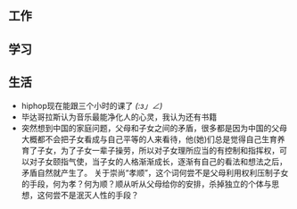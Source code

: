 ## 工作

## 学习

## 生活
- hiphop现在能跟三个小时的课了 _(:з」∠)_
- 毕达哥拉斯认为音乐最能净化人的心灵，我认为还有书籍
- 突然想到中国的家庭问题，父母和子女之间的矛盾，很多都是因为中国的父母大概都不会把子女看成与自己平等的人来看待，他(她)们总是觉得自己生育养育了子女，为了子女一辈子操劳，所以对子女理所应当的有控制和指挥权，可以对子女颐指气使，当子女的人格渐渐成长，逐渐有自己的看法和想法之后，矛盾自然就产生了。
  关于崇尚“孝顺”，这个词何尝不是父母利用权利压制子女的手段，何为孝？何为顺？顺从听从父母给你的安排，杀掉独立的个体与思想，这何尝不是泯灭人性的手段？
